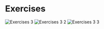 
# Exercises
![Exercises 3](https://user-images.githubusercontent.com/70604577/229873364-af350899-70b3-4d53-89f1-101a4f3fda52.png)
![Exercises 3 2](https://user-images.githubusercontent.com/70604577/229873360-93d2a82e-af5f-4aaf-aace-659b51f24939.png)
![Exercises 3 3](https://user-images.githubusercontent.com/70604577/229873362-b036c5b0-602d-4d61-9290-77be0b6c073a.png)
